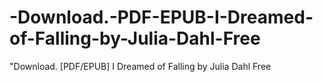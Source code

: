 # -Download.-PDF-EPUB-I-Dreamed-of-Falling-by-Julia-Dahl-Free
"Download. [PDF/EPUB] I Dreamed of Falling by Julia Dahl Free
